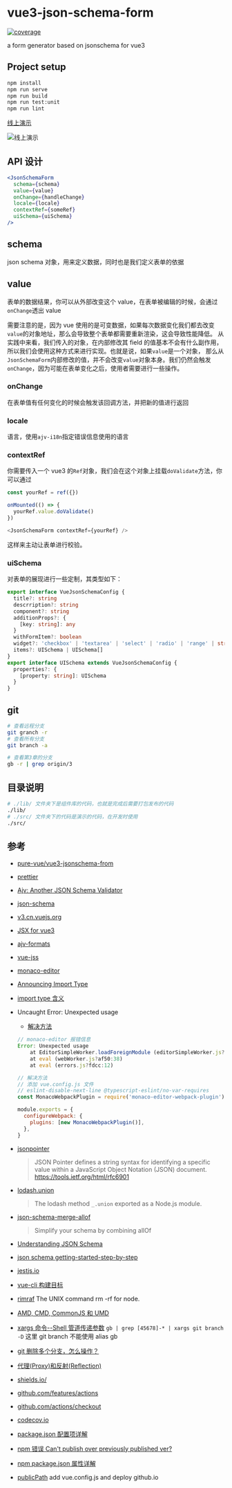 # vue3-json-schema-form

[![coverage](https://img.shields.io/codecov/c/gh/cwy007/vue3-json-schema-form/main)](https://codecov.io/gh/cwy007/vue3-json-schema-form)

a form generator based on jsonschema for vue3

## Project setup

```bash
npm install
npm run serve
npm run build
npm run test:unit
npm run lint
```

[线上演示](https://cwy007.github.io/vue3-json-shcema-form/)

![线上演示](https://tva1.sinaimg.cn/large/0081Kckwly1gm2hkgls5dj30uk0oujwq.jpg)

## API 设计

```jsx
<JsonSchemaForm
  schema={schema}
  value={value}
  onChange={handleChange}
  locale={locale}
  contextRef={someRef}
  uiSchema={uiSchema}
/>
```

## schema

json schema 对象，用来定义数据，同时也是我们定义表单的依据

## value

表单的数据结果，你可以从外部改变这个 value，在表单被编辑的时候，会通过`onChange`透出 value

需要注意的是，因为 vue 使用的是可变数据，如果每次数据变化我们都去改变`value`的对象地址，那么会导致整个表单都需要重新渲染，这会导致性能降低。
从实践中来看，我们传入的对象，在内部修改其 field 的值基本不会有什么副作用，所以我们会使用这种方式来进行实现。也就是说，如果`value`是一个对象，
那么从`JsonSchemaForm`内部修改的值，并不会改变`value`对象本身。我们仍然会触发`onChange`，因为可能在表单变化之后，使用者需要进行一些操作。

### onChange

在表单值有任何变化的时候会触发该回调方法，并把新的值进行返回

### locale

语言，使用`ajv-i18n`指定错误信息使用的语言

### contextRef

你需要传入一个 vue3 的`Ref`对象，我们会在这个对象上挂载`doValidate`方法，你可以通过

```ts
const yourRef = ref({})

onMounted(() => {
  yourRef.value.doValidate()
})

<JsonSchemaForm contextRef={yourRef} />
```

这样来主动让表单进行校验。

### uiSchema

对表单的展现进行一些定制，其类型如下：

```ts
export interface VueJsonSchemaConfig {
  title?: string
  descrription?: string
  component?: string
  additionProps?: {
    [key: string]: any
  }
  withFormItem?: boolean
  widget?: 'checkbox' | 'textarea' | 'select' | 'radio' | 'range' | string
  items?: UISchema | UISchema[]
}
export interface UISchema extends VueJsonSchemaConfig {
  properties?: {
    [property: string]: UISchema
  }
}
```

## git

```bash
# 查看远程分支
git granch -r
# 查看所有分支
git branch -a

# 查看第3章的分支
gb -r | grep origin/3
```

## 目录说明

```bash
# ./lib/ 文件夹下是组件库的代码，也就是完成后需要打包发布的代码
./lib/
# ./src/ 文件夹下的代码是演示的代码，在开发时使用
./src/

```

## 参考

- [pure-vue/vue3-jsonschema-from](https://github.com/pure-vue/vue3-jsonschema-from)
- [prettier](https://prettier.io/)
- [Ajv: Another JSON Schema Validator](https://ajv.js.org)
- [json-schema](https://json-schema.org/)
- [v3.cn.vuejs.org](https://v3.cn.vuejs.org/guide/installation.html)
- [JSX for vue3](https://github.com/vuejs/jsx-next)
- [ajv-formats](https://github.com/ajv-validator/ajv-formats)
- [vue-jss](https://github.com/pure-vue/vue-jss)
- [monaco-editor](https://github.com/microsoft/monaco-editor)
- [Announcing Import Type](https://flow.org/blog/2015/02/18/Import-Types/)
- [import type 含义](https://segmentfault.com/q/1010000015563961)
- Uncaught Error: Unexpected usage

  - [解决方法](https://github.com/microsoft/monaco-editor/blob/master/docs/integrate-esm.md#option-1-using-the-monaco-editor-loader-plugin)

  ```js
  // monaco-editor 报错信息
  Error: Unexpected usage
      at EditorSimpleWorker.loadForeignModule (editorSimpleWorker.js?ccf6:459)
      at eval (webWorker.js?af50:38)
      at eval (errors.js?fdcc:12)

  // 解决方法
  // 添加 vue.config.js 文件
  // eslint-disable-next-line @typescript-eslint/no-var-requires
  const MonacoWebpackPlugin = require('monaco-editor-webpack-plugin')

  module.exports = {
    configureWebpack: {
      plugins: [new MonacoWebpackPlugin()],
    },
  }
  ```

- [jsonpointer](https://github.com/janl/node-jsonpointer)

  > JSON Pointer defines a string syntax for identifying a specific value
  > within a JavaScript Object Notation (JSON) document.
  > <https://tools.ietf.org/html/rfc6901>

- [lodash.union](https://www.npmjs.com/package/lodash.union)

  > The lodash method `_.union` exported as a Node.js module.

- [json-schema-merge-allof](https://github.com/mokkabonna/json-schema-merge-allof#readme)

  > Simplify your schema by combining allOf

- [Understanding JSON Schema](https://json-schema.org/understanding-json-schema/)
- [json schema getting-started-step-by-step](https://json-schema.org/learn/getting-started-step-by-step.html)

- [jestjs.io](https://jestjs.io/)
- [vue-cli 构建目标](https://cli.vuejs.org/zh/guide/build-targets.html)
- [rimraf](https://www.npmjs.com/package/rimraf)
  The UNIX command rm -rf for node.
- [AMD, CMD, CommonJS 和 UMD](https://www.jianshu.com/p/bd4585b737d7)
- [xargs 命令--Shell 管道传递参数](https://zhuanlan.zhihu.com/p/157758410)
  `gb | grep [45678]-* | xargs git branch -D` 这里 git branch 不能使用 alias gb
- [git 删除多个分支，怎么操作？](https://blog.csdn.net/hxdafei1989/article/details/71403151)
- [代理(Proxy)和反射(Reflection)](https://www.w3cplus.com/javascript/proxy-reflect.html)
- [shields.io/](https://shields.io/)
- [github.com/features/actions](https://github.com/features/actions)
- [github.com/actions/checkout](https://github.com/actions/checkout)
- [codecov.io](https://codecov.io/)
- [package.json 配置项详解](https://segmentfault.com/a/1190000022329597)
- [npm 错误 Can't publish over previously published ver?](https://www.zhihu.com/question/279752021)
- [npm package.json 属性详解](https://www.cnblogs.com/tzyy/p/5193811.html)
- [publicPath](https://cli.vuejs.org/config/#publicpath)
  add vue.config.js and deploy github.io

